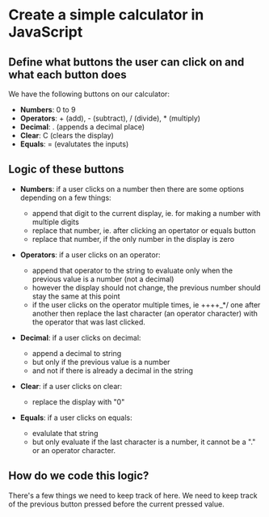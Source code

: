 # Create a simple calculator in JavaScript

## Define what buttons the user can click on and what each button does

We have the following buttons on our calculator:

- **Numbers**: 0 to 9
- **Operators**: + (add), - (subtract), / (divide), * (multiply) 
- **Decimal**: . (appends a decimal place)
- **Clear**: C (clears the display)
- **Equals**: = (evalutates the inputs)

## Logic of these buttons

- **Numbers**: if a user clicks on a number then there are some options depending on a few things:
    - append that digit to the current display, ie. for making a number with multiple digits
    - replace that number, ie. after clicking an opertator or equals button
    - replace that number, if the only number in the display is zero

- **Operators**: if a user clicks on an operator:
    - append that operator to the string to evaluate only when the previous value is a number (not a decimal)
    - however the display should not change, the previous number should stay the same at this point
    - if the user clicks on the operator multiple times, ie ++++_*/ one after another then replace the last character (an operator character) with the operator that was last clicked.

- **Decimal**: if a user clicks on decimal:
    - append a decimal to string
    - but only if the previous value is a number
    - and not if there is already a decimal in the string

- **Clear**: if a user clicks on clear:
    - replace the display with "0"

- **Equals**: if a user clicks on equals:
    - evalulate that string
    - but only evaluate if the last character is a number, it cannot be a "." or an operator character.

## How do we code this logic?

There's a few things we need to keep track of here. We need to keep track of the previous button pressed before the current pressed value.